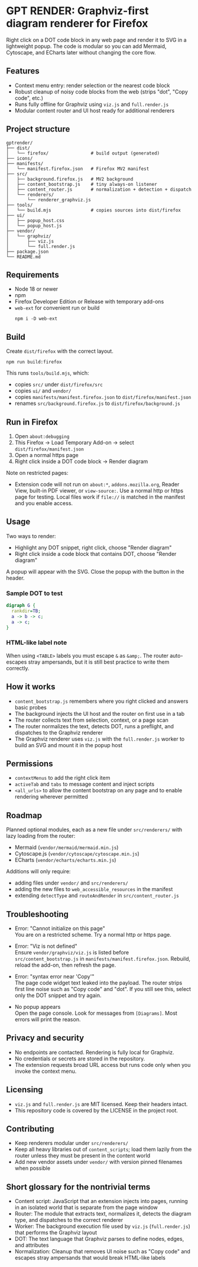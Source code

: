 # GPT RENDER: Graphviz-first diagram renderer for Firefox

Right click on a DOT code block in any web page and render it to SVG in a lightweight popup. The code is modular so you can add Mermaid, Cytoscape, and ECharts later without changing the core flow.

## Features

- Context menu entry: render selection or the nearest code block
- Robust cleanup of noisy code blocks from the web (strips "dot", "Copy code", etc.)
- Runs fully offline for Graphviz using `viz.js` and `full.render.js`
- Modular content router and UI host ready for additional renderers

## Project structure

```
gptrender/
├── dist/
│   └── firefox/                # build output (generated)
├── icons/
├── manifests/
│   └── manifest.firefox.json   # Firefox MV2 manifest
├── src/
│   ├── background.firefox.js   # MV2 background
│   ├── content_bootstrap.js    # tiny always-on listener
│   ├── content_router.js       # normalization + detection + dispatch
│   └── renderers/
│       └── renderer_graphviz.js
├── tools/
│   └── build.mjs               # copies sources into dist/firefox
├── ui/
│   ├── popup_host.css
│   └── popup_host.js
├── vendor/
│   └── graphviz/
│       ├── viz.js
│       └── full.render.js
├── package.json
└── README.md
```

## Requirements

- Node 18 or newer
- npm
- Firefox Developer Edition or Release with temporary add-ons
- `web-ext` for convenient run or build
  ```
  npm i -D web-ext
  ```

## Build

Create `dist/firefox` with the correct layout.

```
npm run build:firefox
```

This runs `tools/build.mjs`, which:
- copies `src/` under `dist/firefox/src`
- copies `ui/` and `vendor/`
- copies `manifests/manifest.firefox.json` to `dist/firefox/manifest.json`
- renames `src/background.firefox.js` to `dist/firefox/background.js`

## Run in Firefox

1) Open `about:debugging`  
2) This Firefox → Load Temporary Add-on → select `dist/firefox/manifest.json`  
3) Open a normal https page  
4) Right click inside a DOT code block → Render diagram

Note on restricted pages:
- Extension code will not run on `about:*`, `addons.mozilla.org`, Reader View, built-in PDF viewer, or `view-source:`. Use a normal http or https page for testing. Local files work if `file://` is matched in the manifest and you enable access.

## Usage

Two ways to render:

- Highlight any DOT snippet, right click, choose "Render diagram"
- Right click inside a code block that contains DOT, choose "Render diagram"

A popup will appear with the SVG. Close the popup with the button in the header.

### Sample DOT to test

```dot
digraph G {
  rankdir=TB;
  a -> b -> c;
  a -> c;
}
```

### HTML-like label note

When using `<TABLE>` labels you must escape `&` as `&amp;`. The router auto-escapes stray ampersands, but it is still best practice to write them correctly.

## How it works

- `content_bootstrap.js` remembers where you right clicked and answers basic probes
- The background injects the UI host and the router on first use in a tab
- The router collects text from selection, context, or a page scan
- The router normalizes the text, detects DOT, runs a preflight, and dispatches to the Graphviz renderer
- The Graphviz renderer uses `viz.js` with the `full.render.js` worker to build an SVG and mount it in the popup host

## Permissions

- `contextMenus` to add the right click item
- `activeTab` and `tabs` to message content and inject scripts
- `<all_urls>` to allow the content bootstrap on any page and to enable rendering wherever permitted

## Roadmap

Planned optional modules, each as a new file under `src/renderers/` with lazy loading from the router:

- Mermaid (`vendor/mermaid/mermaid.min.js`)
- Cytoscape.js (`vendor/cytoscape/cytoscape.min.js`)
- ECharts (`vendor/echarts/echarts.min.js`)

Additions will only require:
- adding files under `vendor/` and `src/renderers/`
- adding the new files to `web_accessible_resources` in the manifest
- extending `detectType` and `routeAndRender` in `src/content_router.js`

## Troubleshooting

- Error: "Cannot initialize on this page"  
  You are on a restricted scheme. Try a normal http or https page.

- Error: "Viz is not defined"  
  Ensure `vendor/graphviz/viz.js` is listed before `src/content_bootstrap.js` in `manifests/manifest.firefox.json`. Rebuild, reload the add-on, then refresh the page.

- Error: "syntax error near 'Copy'"  
  The page code widget text leaked into the payload. The router strips first line noise such as "Copy code" and "dot". If you still see this, select only the DOT snippet and try again.

- No popup appears  
  Open the page console. Look for messages from `[Diagrams]`. Most errors will print the reason.

## Privacy and security

- No endpoints are contacted. Rendering is fully local for Graphviz.
- No credentials or secrets are stored in the repository.
- The extension requests broad URL access but runs code only when you invoke the context menu.

## Licensing

- `viz.js` and `full.render.js` are MIT licensed. Keep their headers intact.
- This repository code is covered by the LICENSE in the project root.

## Contributing

- Keep renderers modular under `src/renderers/`
- Keep all heavy libraries out of `content_scripts`; load them lazily from the router unless they must be present in the content world
- Add new vendor assets under `vendor/` with version pinned filenames when possible

## Short glossary for the nontrivial terms

- Content script: JavaScript that an extension injects into pages, running in an isolated world that is separate from the page window
- Router: The module that extracts text, normalizes it, detects the diagram type, and dispatches to the correct renderer
- Worker: The background execution file used by `viz.js` (`full.render.js`) that performs the Graphviz layout
- DOT: The text language that Graphviz parses to define nodes, edges, and attributes
- Normalization: Cleanup that removes UI noise such as "Copy code" and escapes stray ampersands that would break HTML-like labels
```
